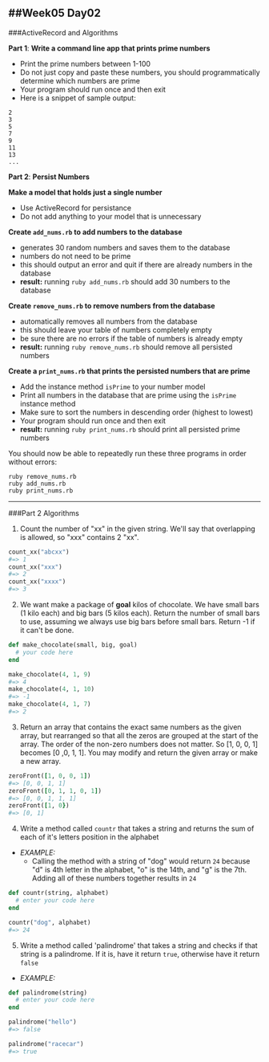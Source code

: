 ##Week05 Day02
---

###ActiveRecord and Algorithms

**Part 1**:
**Write a command line app that prints prime numbers**
- Print the prime numbers between 1-100
- Do not just copy and paste these numbers, you should programmatically determine which numbers are prime
- Your program should run once and then exit
- Here is a snippet of sample output:
```
2
3
5
7
9
11
13
...
```

**Part 2**:
**Persist Numbers**

**Make a model that holds just a single number**
- Use ActiveRecord for persistance
- Do not add anything to your model that is unnecessary

**Create ```add_nums.rb``` to add numbers to the database**
- generates 30 random numbers and saves them to the database
- numbers do not need to be prime
- this should output an error and quit if there are already numbers in the database
- **result:** running ```ruby add_nums.rb``` should add 30 numbers to the database

**Create ```remove_nums.rb``` to remove numbers from the database**
- automatically removes all numbers from the database
- this should leave your table of numbers completely empty
- be sure there are no errors if the table of numbers is already empty
- **result:** running ```ruby remove_nums.rb``` should remove all persisted numbers

**Create a ```print_nums.rb``` that prints the persisted numbers that are prime**
- Add the instance method ```isPrime``` to your number model
- Print all numbers in the database that are prime using the ```isPrime``` instance method
- Make sure to sort the numbers in descending order (highest to lowest)
- Your program should run once and then exit
- **result:** running ```ruby print_nums.rb``` should print all persisted prime numbers

You should now be able to repeatedly run these three programs in order without errors:
```
ruby remove_nums.rb
ruby add_nums.rb
ruby print_nums.rb
```

---
###Part 2 Algorithms

1. Count the number of "xx" in the given string. We'll say that overlapping is allowed, so "xxx" contains 2 "xx".

  ```ruby
  count_xx("abcxx")
  #=> 1
  count_xx("xxx")
  #=> 2
  count_xx("xxxx")
  #=> 3
  ```

2. We want make a package of **goal** kilos of chocolate. We have small bars (1 kilo each) and big bars (5 kilos each). Return the number of small bars to use, assuming we always use big bars before small bars. Return -1 if it can't be done.

  ```ruby
  def make_chocolate(small, big, goal)
    # your code here
  end

  make_chocolate(4, 1, 9)
  #=> 4
  make_chocolate(4, 1, 10)
  #=> -1
  make_chocolate(4, 1, 7)
  #=> 2
  ```

3. Return an array that contains the exact same numbers as the given array, but rearranged so that all the zeros are grouped at the start of the array. The order of the non-zero numbers does not matter. So [1, 0, 0, 1] becomes [0 ,0, 1, 1]. You may modify and return the given array or make a new array.

  ```ruby
  zeroFront([1, 0, 0, 1])
  #=> [0, 0, 1, 1]
  zeroFront([0, 1, 1, 0, 1])
  #=> [0, 0, 1, 1, 1]
  zeroFront([1, 0})
  #=> [0, 1]
  ```
4. Write a method called `countr` that takes a string and returns the sum of each of it's letters position in the alphabet
  - *EXAMPLE:*
    - Calling the method with a string of "dog" would return `24` because "d" is 4th letter in the alphabet, "o" is the 14th, and "g" is the 7th. Adding all of these numbers together results in `24`

  ```ruby
  def countr(string, alphabet)
    # enter your code here
  end

  countr("dog", alphabet)
  #=> 24
  ```

5. Write a method called 'palindrome' that takes a string and checks if that string is a palindrome. If it is, have it return `true`, otherwise have it return `false`
  - *EXAMPLE:*

  ```ruby
  def palindrome(string)
    # enter your code here
  end

  palindrome("hello")
  #=> false

  palindrome("racecar")
  #=> true
  ```
